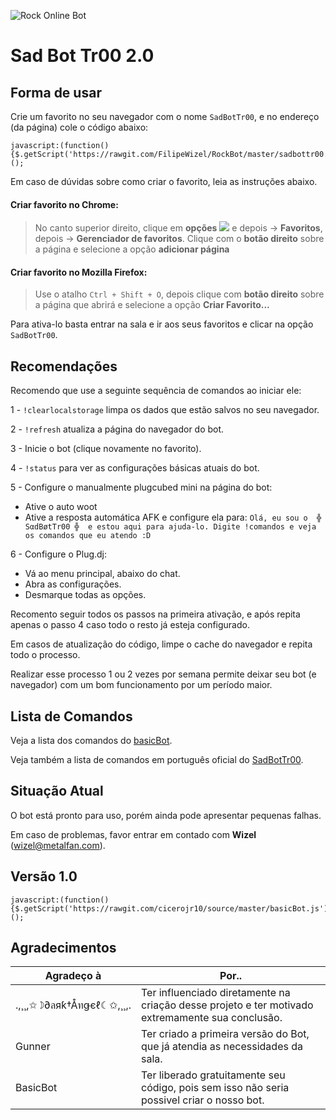 ![Rock Online Bot](https://i.imgur.com/Q7P44gA.png)

# Sad Bot Tr00 2.0

## Forma de usar

Crie um favorito no seu navegador com o nome `SadBotTr00`, e no endereço (da página) cole o código abaixo: 

```
javascript:(function(){$.getScript('https://rawgit.com/FilipeWizel/RockBot/master/sadbottr00.js');})();
```
Em caso de dúvidas sobre como criar o favorito, leia as instruções abaixo.

#### Criar favorito no Chrome:
> No canto superior direito, clique em **opções** ![](https://storage.googleapis.com/support-kms-prod/5C6FB52C8BBB2C12DC89B5F42F16B9B5E9CF) e depois -> **Favoritos**, depois -> **Gerenciador de favoritos**.
>Clique com o **botão direito** sobre a página e selecione a opção **adicionar página**

#### Criar favorito no Mozilla Firefox:
> Use o atalho `Ctrl + Shift + O`, depois clique com **botão direito** sobre a página que abrirá e selecione a opção **Criar Favorito...**

Para ativa-lo basta entrar na sala e ir aos seus favoritos e clicar na opção `SadBotTr00`.

## Recomendações

Recomendo que use a seguinte sequência de comandos ao iniciar ele:

1 - `!clearlocalstorage` limpa os dados que estão salvos no seu navegador.

2 - `!refresh` atualiza a página do navegador do bot.

3 - Inicie o bot (clique novamente no favorito).

4 - `!status` para ver as configurações básicas atuais do bot.

5 - Configure o manualmente plugcubed mini na página do bot: 
  - Ative o auto woot
  - Ative a resposta automática AFK e configure ela para: `Olá, eu sou o  ╬ SαdBøtTr00 ╬  e estou aqui para ajuda-lo. Digite !comandos e veja os comandos que eu atendo :D`
  
6 - Configure o Plug.dj:
  - Vá ao menu principal, abaixo do chat.
  - Abra as configurações.
  - Desmarque todas as opções.

Recomento seguir todos os passos na primeira ativação, e após repita apenas o passo 4 caso todo o resto já esteja configurado.

Em casos de atualização do código, limpe o cache do navegador e repita todo o processo.

Realizar esse processo 1 ou 2 vezes por semana permite deixar seu bot (e navegador) com um bom funcionamento por um período maior.


## Lista de Comandos

Veja a lista dos comandos do [basicBot](https://github.com/basicBot/source/blob/master/commands.md).

Veja também a lista de comandos em português oficial do [SadBotTr00](https://drive.google.com/open?id=0B_JV8EoJAkq-NUtIYU9EeGxab2c).

## Situação Atual

O bot está pronto para uso, porém ainda pode apresentar pequenas falhas.

Em caso de problemas, favor entrar em contado com **Wizel** (wizel@metalfan.com).

## Versão 1.0

```
javascript:(function(){$.getScript('https://rawgit.com/cicerojr10/source/master/basicBot.js');})();
```

## Agradecimentos

|  Agradeço à | Por.. |
| ---------------------- | ----------------- |
|.,¸¸,✩☽∂ลяƙ†Åทǥєℓ☾✩,¸¸,.| Ter influenciado diretamente na criação desse projeto e ter motivado extremamente sua conclusão. |
| Gunner | Ter criado a primeira versão do Bot, que já atendia as necessidades da sala. |
| BasicBot | Ter liberado gratuitamente seu código, pois sem isso não seria possivel criar o nosso bot. |


